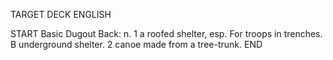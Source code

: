 TARGET DECK
ENGLISH

START
Basic
Dugout
Back: n. 1 a roofed shelter, esp. For troops in trenches. B underground shelter. 2 canoe made from a tree-trunk.
END
